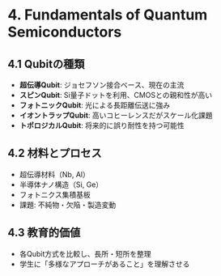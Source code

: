 # 4. Fundamentals of Quantum Semiconductors

## 4.1 Qubitの種類
- **超伝導Qubit**: ジョセフソン接合ベース、現在の主流
- **スピンQubit**: Si量子ドットを利用、CMOSとの親和性が高い
- **フォトニックQubit**: 光による長距離伝送に強み
- **イオントラップQubit**: 高いコヒーレンスだがスケール化課題
- **トポロジカルQubit**: 将来的に誤り耐性を持つ可能性

## 4.2 材料とプロセス
- 超伝導材料（Nb, Al）
- 半導体ナノ構造（Si, Ge）
- フォトニクス集積基板
- 課題: 不純物・欠陥・製造変動

## 4.3 教育的価値
- 各Qubit方式を比較し、長所・短所を整理
- 学生に「多様なアプローチがあること」を理解させる
